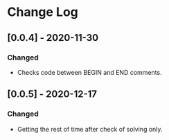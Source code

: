 # Change Log

## [0.0.4] - 2020-11-30
### Changed
- Checks code between BEGIN and END comments.
## [0.0.5] - 2020-12-17
### Changed
- Getting the rest of time after check of solving only.